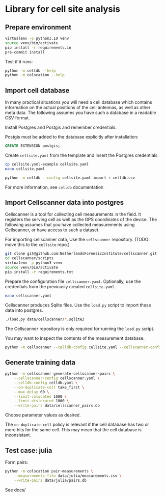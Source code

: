 Library for cell site analysis
==============================

Prepare environment
-------------------

```sh
virtualenv -p python3.10 venv
source venv/bin/activate
pip install -r requirements.in
pre-commit install
```

Test if it runs:

```sh
python -m celldb --help
python -m colocation --help
```

Import cell database
--------------------

In many practical situations you will need a cell database which contains
information on the actual positions of the cell antennas, as well as other
meta data. The following assumes you have such a database in a readable CSV
format.

Install Postgres and Postgis and remember credentials.

Postgis must be added to the database explicitly after installation:

```sql
CREATE EXTENSION postgis;
```

Create `cellsite.yaml` from the template and insert the Postgres credentials.

```sh
cp cellsite.yaml-example cellsite.yaml
nano cellsite.yaml
```

```sh
python -m celldb --config cellsite.yaml import < celldb.csv
```

For more information, see `celldb` documentation.


Import Cellscanner data into postgres
-------------------------------------

Cellscanner is a tool for collecting cell measurements in the field. It
registers the serving cell as well as the GPS coordinates of the device. The
following assumes that you have collected measurements using Cellscanner, or
have access to such a dataset.

For importing cellscanner data, Use the `cellscanner` repository. (TODO: move this to the `cellsite` repo.)

```sh
git clone git@github.com:NetherlandsForensicInstitute/cellscanner.git
cd cellscanner/scripts
virtualenv -p python3 venv
source venv/bin/activate
pip install -r requirements.txt
```

Prepare the configuration file `cellscanner.yaml`. Optionally, use the
credentials from the previously created `cellsite.yaml`.

```sh
nano cellscanner.yaml
```

Cellscanner produces Sqlite files. Use the `load.py` script to import these
data into postgres.

```sh
./load.py data/cellscanner/*.sqlite3
```

The Cellscanner repository is only required for running the `load.py` script.

You may want to inspect the contents of the measurement database.

```sh
python -m cellscanner --celldb-config cellsite.yaml --cellscanner-config cellsite.yaml export-measurements --limit 1000
```


Generate training data
----------------------

```sh
python -m cellscanner generate-cellscanner-pairs \
    --cellscanner-config cellscanner.yaml \
    --celldb-config celldb.yaml \
    --on-duplicate-cell take_first \
    --max-delay 60 \
    --limit-colocated 1000 \
    --limit-dislocated 1000 \
    --write-pairs data/cellscanner_pairs.db
```

Choose parameter values as desired.

The `on-duplicate-cell` policy is relevant if the cell database has two or
more hits for the same cell. This may mean that the cell database is
inconsistant.


Test case: julia
----------------

Form pairs:

```sh
python -m colocation pair-measurements \
    --measurements-file data/julia/measurements.csv \
    --write-pairs data/julia/pairs.db
```

See docs/
